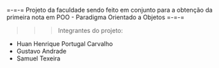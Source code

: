 =-=-= Projeto da faculdade sendo feito em conjunto para a obtenção da primeira nota em POO - Paradigma Orientado a Objetos =-=-=

>>> Integrantes do projeto:

- Huan Henrique Portugal Carvalho
- Gustavo Andrade
- Samuel Texeira
